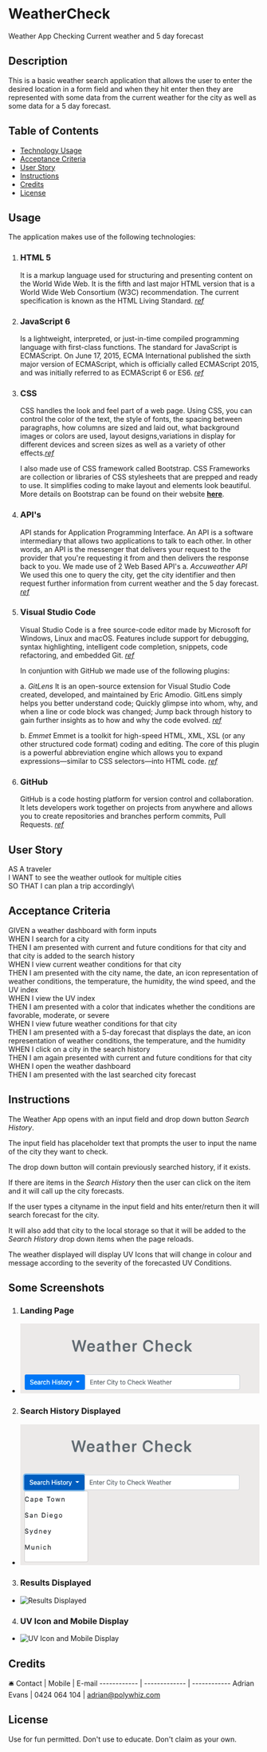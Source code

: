 # WeatherCheck
Weather App Checking Current weather and 5 day forecast

## Description 
This is a basic weather search application that allows the user to enter the desired location in a form field and when they hit enter then they are represented with some data from the current weather for the city as well as some data for a 5 day forecast.

## Table of Contents

* [Technology Usage](#usage)
* [Acceptance Criteria](#criteria)
* [User Story](#story)
* [Instructions](#Instructions)
* [Credits](#credits)
* [License](#license)

## Usage

The application makes use of the following technologies:

1.  ### HTML 5
    It is a markup language used for structuring and presenting content on the World Wide Web. It is the fifth and last major HTML version that is a World Wide Web Consortium (W3C) recommendation. The current specification is known as the HTML Living Standard. _[ref](https://www.google.com/url?sa=t&rct=j&q=&esrc=s&source=web&cd=&cad=rja&uact=8&ved=2ahUKEwirsJnF_IjuAhUFheYKHXzxC_oQFjAKegQIAhAC&url=https%3A%2F%2Fen.wikipedia.org%2Fwiki%2FHTML5&usg=AOvVaw1Pc1Tzxi9h86QKDBa0Ofro)_

2.  ### JavaScript 6
     Is a lightweight, interpreted, or just-in-time compiled programming language with first-class functions. The standard for JavaScript is ECMAScript. On June 17, 2015, ECMA International published the sixth major version of ECMAScript, which is officially called ECMAScript 2015, and was initially referred to as ECMAScript 6 or ES6.  _[ref](https://developer.mozilla.org/en-US/docs/Web/JavaScript)_

3.  ### CSS
    CSS handles the look and feel part of a web page. Using CSS, you can control the color of the text, the style of fonts, the spacing between paragraphs, how columns are sized and laid out, what background images or colors are used, layout designs,variations in display for different devices and screen sizes as well as a variety of other effects._[ref](https://medium.com/html-all-the-things/what-is-a-css-framework-f758ef0b1a11)_

    I also made use of CSS framework called Bootstrap. CSS Frameworks are collection or libraries of CSS stylesheets that are prepped and ready to use. It simplifies coding to make layout and elements look beautiful. More details on Bootstrap can be found on their website **[here](https://getbootstrap.com)**. 

4.  ### API's
    API stands for Application Programming Interface. An API is a software intermediary that allows two applications to talk to each other. In other words, an API is the messenger that delivers your request to the provider that you're requesting it from and then delivers the response back to you.
    We made use of 2 Web Based  API's 
    a.  *_Accuweather API_*
        We used this one to query the city, get the city identifier and then request further information from current weather and the 5 day forecast. _[ref](https://developer.accuweather.com/)_

5.  ### Visual Studio Code
    Visual Studio Code is a free source-code editor made by Microsoft for Windows, Linux and macOS. Features include support for debugging, syntax highlighting, intelligent code completion, snippets, code refactoring, and embedded Git. _[ref](https://en.wikipedia.org/wiki/Visual_Studio_Code)_

    In conjuntion with GitHub we made use of the following plugins:
     
     a. *_GitLens_*
     It is an open-source extension for Visual Studio Code created, developed, and maintained by Eric Amodio. GitLens simply helps you better understand code; Quickly glimpse into whom, why, and when a line or code block was changed; Jump back through history to gain further insights as to how and why the code evolved. _[ref](https://www.google.com/url?sa=t&rct=j&q=&esrc=s&source=web&cd=&cad=rja&uact=8&ved=2ahUKEwiP-PSeh4nuAhVH73MBHcTWAT8QFjAHegQIBxAC&url=https%3A%2F%2Fmarketplace.visualstudio.com%2Fitems%3FitemName%3Deamodio.gitlens&usg=AOvVaw0RHvZ8fzEvI-Efg2Cw6fxU)_

     b. *_Emmet_*
     Emmet is a toolkit for high-speed HTML, XML, XSL (or any other structured code format) coding and editing. The core of this plugin is a powerful abbreviation engine which allows you to expand expressions—similar to CSS selectors—into HTML code. _[ref](https://www.google.com/url?sa=t&rct=j&q=&esrc=s&source=web&cd=&cad=rja&uact=8&ved=2ahUKEwi16o_Dh4nuAhWK7HMBHXdEBCcQFjABegQICBAC&url=https%3A%2F%2Fgithub.com%2Femmetio%2Femmet-eclipse&usg=AOvVaw3kWt3hMlR-KF3B5nqVBAUX)_

6.   ### GitHub
     GitHub is a code hosting platform for version control and collaboration. It lets developers work together on projects from anywhere and allows you to create repositories and branches perform commits, Pull Requests. _[ref](https://guides.github.com/activities/hello-world/)_

## User Story

AS A traveler\
I WANT to see the weather outlook for multiple cities\
SO THAT I can plan a trip accordingly\

## Acceptance Criteria

GIVEN a weather dashboard with form inputs\
WHEN I search for a city\
THEN I am presented with current and future conditions for that city and that city is added to the search history\
WHEN I view current weather conditions for that city\
THEN I am presented with the city name, the date, an icon representation of weather conditions, the temperature, the humidity, the wind speed, and the UV index\
WHEN I view the UV index\
THEN I am presented with a color that indicates whether the conditions are favorable, moderate, or severe\
WHEN I view future weather conditions for that city\
THEN I am presented with a 5-day forecast that displays the date, an icon representation of weather conditions, the temperature, and the humidity\
WHEN I click on a city in the search history\
THEN I am again presented with current and future conditions for that city\
WHEN I open the weather dashboard\
THEN I am presented with the last searched city forecast


## Instructions

The Weather App opens with an input field and drop down button *_Search History_*. 

The input field has placeholder text that prompts the user to input the name of the city they want to check.

The drop down button will contain previously searched history, if it exists. 

If there are items in the *_Search History_* then the user can click on the item and it will call up the city forecasts.

If the user types a cityname in the input field and hits enter/return then it will search forecast for the city.

It will also add that city to the local storage so that it will be added to the *_Search History_* drop down items when the page reloads.

The weather displayed will display UV Icons that will change in colour and message according to the severity of the forecasted UV Conditions.

## Some Screenshots

1. ### Landing Page 
  * ![Landing Page](https://github.com/AdrianMEvans/WeatherCheck/blob/main/Assets/graphics/images/Weather%20App%20Landing%20Page.png?raw=true)
2. ### Search History Displayed 
  * ![Search History Displayed](https://github.com/AdrianMEvans/WeatherCheck/blob/main/Assets/graphics/images/WApp%20Search%20History.png?raw=true)
3. ### Results Displayed  
  * ![Results Displayed](https://github.com/marcojansen-gmx/LOTR-or-Potter-Quiz/blob/main/Assets/pic/Readme%20pics/MOBI%20SUBMIT.png?raw=true)
4. ### UV Icon and Mobile Display 
  * ![UV Icon and Mobile Display](https://github.com/marcojansen-gmx/LOTR-or-Potter-Quiz/blob/main/Assets/pic/Readme%20pics/MOBI%20HIGH%20SCORES.png?raw=true)


## Credits
:bellhop_bell: 
Contact | Mobile | E-mail
------------ | ------------- | ------------
Adrian Evans | 0424 064 104 | adrian@polywhiz.com


## License
Use for fun permitted. Don't use to educate. Don't claim as your own.